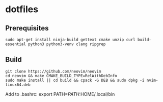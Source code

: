 # dotfiles

## Prerequisites
```
sudo apt-get install ninja-build gettext cmake unzip curl build-essential python3 python3-venv clang ripgrep
```

## Build
```
git clone https://github.com/neovim/neovim
cd neovim && make CMAKE_BUILD_TYPE=RelWithDebInfo 
sudo make install || cd build && cpack -G DEB && sudo dpkg -i nvim-linux64.deb
```

Add to .bashrc: export PATH=$PATH:$HOME/.local/bin
